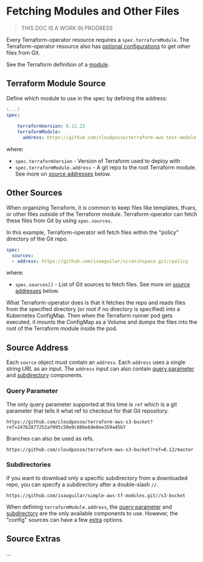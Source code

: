 # Fetching Modules and Other Files

> THIS DOC IS A WORK IN PROGRESS

Every Terraform-operator resource requires a `spec.terraformModule`. The Terraform-operator resource also has [optional configurations](#config-sources) to get other files from Git.

See the Terraform definition of a [module](https://learn.hashicorp.com/tutorials/terraform/module#what-is-a-terraform-module).

## Terraform Module Source

Define which module to use in the spec by defining the address:
```yaml
(...)
spec:
  
    terraformVersion: 0.12.23
    terraformModule:
      address: https://github.com/cloudposse/terraform-aws-test-module.git
```

where:

- `spec.terraformVersion` - Version of Terraform used to deploy with
- `spec.terraformModule.address` - A git repo to the root Terraform module. See more on [source addresses](#source-address) below.


## Other Sources

When organizing Terraform, it is common to keep files like templates, tfvars, or other files outside of the Terraform module. Terraform-operator can fetch these files from Git by using `spec.sources`.

In this example, Terraform-operator will fetch files within the "policy" directory of the Git repo. 
```yaml
spec:
  sources:
  - address: https://github.com/isaaguilar/scratchspace.git//policy
```

where:

- `spec.sources[]` - List of Git sources to fetch files. See more on [source addresses](#source-address) below.

What Terraform-operator does is that it fetches the repo and reads files from the specified directory (or root if no directory is specified) into a Kubernetes ConfigMap. Then when the Terraform runner pod gets executed, it mounts the ConfigMap as a Volume and dumps the files into the root of the Terraform module inside the pod. 



## Source Address

Each `source` object must contain an `address`. Each `address` uses a single string URL as an input. The `address` input can also contain [query parameter](#query-parameters) and [subdirectory](#subdirectories) components.

### Query Parameter

The only query parameter supported at this time is `ref` which is a git parameter that tells it what ref to checkout for that Git repository.

```
https://github.com/cloudposse/terraform-aws-s3-bucket?ref=247b2877252af095c50e9c88be6de8ee359a45b7
```

Branches can also be used as refs.

```
https://github.com/cloudposse/terraform-aws-s3-bucket?ref=0.12/master
```

### Subdirectories

If you want to download only a specific subdirectory from a downloaded repo, you can specify a subdirectory after a double-slash `//`.

```
https://github.com/isaaguilar/simple-aws-tf-modules.git//s3-bucket
```

When defining `terraformModule.address`, the [query parameter](#query-parameters) and [subdirectory](#subdirectories) are the only available components to use. However, the "config" sources can have a few [extra](#source-extras) options. 

## Source Extras

...